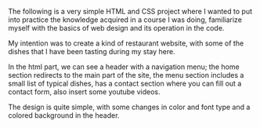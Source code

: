 The following is a very simple HTML and CSS project where I wanted to put into practice the knowledge acquired in a 
course I was doing, familiarize myself with the basics of web design and its operation in the code. 

My intention was to create a kind of restaurant website, with some of the dishes that I have been tasting during my stay here.

In the html part, we can see a header with a navigation menu; the home section redirects to the main part of the site, the menu section includes a small list of typical dishes,
has a contact section where you can fill out a contact form, also insert some youtube videos.

The design is quite simple, with some changes in color and font type and a colored background in the header.
